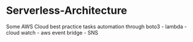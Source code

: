 # Serverless-Architecture
Some AWS Cloud best practice tasks automation through boto3 - lambda - cloud watch - aws event bridge - SNS
